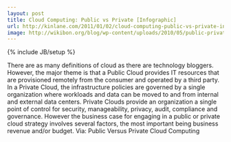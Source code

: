 ```yaml
---
layout: post
title: Cloud Computing: Public vs Private [Infographic]
url: http://kinlane.com/2011/01/02/cloud-computing-public-vs-private-infographic/
image: http://wikibon.org/blog/wp-content/uploads/2010/05/public-private-970.png
---
```

{% include JB/setup %}
<p>
     There are as many definitions of cloud as there are technology bloggers. However, the major theme is that a Public Cloud provides IT resources that are provisioned remotely from the consumer and operated by a third party. In a Private Cloud, the infrastructure policies are governed by a single organization where workloads and data can be moved to and from internal and external data centers. Private Clouds provide an organization a single point of control for security, manageability, privacy, audit, compliance and governance. However the business case for engaging in a public or private cloud strategy involves several factors, the most important being business revenue and/or budget. Via: Public Versus Private Cloud Computing
</p>